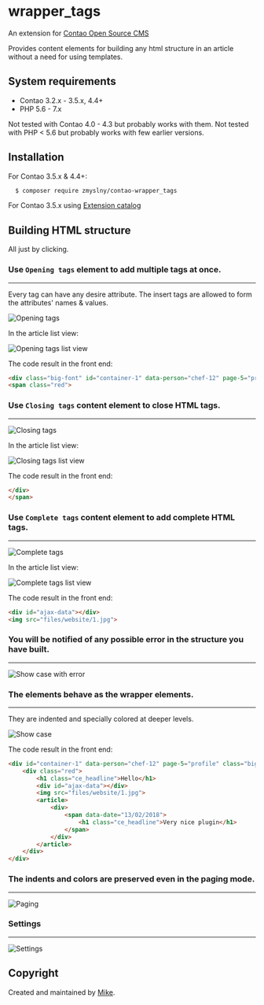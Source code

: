 wrapper_tags 
===============================
An extension for [Contao Open Source CMS](https://contao.org/en/)
 
Provides content elements for building any html structure in an article without a need for using templates.

## System requirements
- Contao 3.2.x - 3.5.x, 4.4+
- PHP 5.6 - 7.x 

Not tested with Contao 4.0 - 4.3 but probably works with them.
Not tested with PHP &lt; 5.6 but probably works with few earlier versions.


## Installation

For Contao 3.5.x & 4.4+:

```bash
  $ composer require zmyslny/contao-wrapper_tags
```

For Contao 3.5.x using [Extension catalog](https://contao.org/en/extension-list/view/wrapper_tags.20010009.en.html "Contao extension catalog")


## Building HTML structure

All just by clicking.

### Use `Opening tags` element to add multiple tags at once.
------------------------------------------------------------

Every tag can have any desire attribute. The insert tags are allowed to form the attributes' names & values.

![Opening tags](docs/wrapper_tags-opening_multi.jpg "Opening tags")

In the article list view:

![Opening tags list view](docs/wrapper_tags-opening-list.jpg "Opening tags list view")

The code result in the front end:

```html
<div class="big-font" id="container-1" data-person="chef-12" page-5="profile">
<span class="red">
```

### Use `Closing tags` content element to close HTML tags.
----------------------------------------------------------

![Closing tags](docs/wrapper_tags-closing.jpg "Closing tags")

In the article list view:

![Closing tags list view](docs/wrapper_tags-closing-list.jpg "Closing tags list view")

The code result in the front end:

```html
</div>
</span>
```

### Use `Complete tags` content element to add complete HTML tags.
------------------------------------------------------------------

![Complete tags](docs/wrapper_tags-complete.jpg "Complete tags")

In the article list view:

![Complete tags list view](docs/wrapper_tags-complete-list.jpg "Complete tags list view")

The code result in the front end:

```html
<div id="ajax-data"></div>
<img src="files/website/1.jpg">
```

### You will be notified of any possible error in the structure you have built.
-------------------------------------------------------------------------------

![Show case with error](docs/error.jpg "Show case with error")

### The elements behave as the wrapper elements.
------------------------------------------------

They are indented and specially colored at deeper levels.

![Show case](docs/show-case.jpg "Show case")

The code result in the front end:

```html
<div id="container-1" data-person="chef-12" page-5="profile" class="big-font">
    <div class="red">
        <h1 class="ce_headline">Hello</h1>
        <div id="ajax-data"></div>
        <img src="files/website/1.jpg">
        <article>
            <div>
                <span data-date="13/02/2018">
                    <h1 class="ce_headline">Very nice plugin</h1>
                </span>
            </div>
        </article>
    </div>
</div>
```

### The indents and colors are preserved even in the paging mode.
----------------------------------------------------------------
![Paging](docs/paging.jpg "Paging")

### Settings
------------
![Settings](docs/tl_settings.jpg "Settings")

## Copyright
Created and maintained by [Mike](http://contao-developer.pl).
